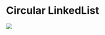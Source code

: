 # Circular LinkedList
<img src="https://upload.wikimedia.org/wikipedia/commons/thumb/d/df/Circularly-linked-list.svg/525px-Circularly-linked-list.svg.png" />
